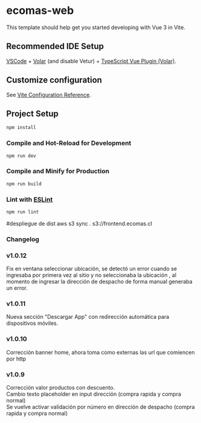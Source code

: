 # ecomas-web

This template should help get you started developing with Vue 3 in Vite.

## Recommended IDE Setup

[VSCode](https://code.visualstudio.com/) + [Volar](https://marketplace.visualstudio.com/items?itemName=Vue.volar) (and disable Vetur) + [TypeScript Vue Plugin (Volar)](https://marketplace.visualstudio.com/items?itemName=Vue.vscode-typescript-vue-plugin).

## Customize configuration

See [Vite Configuration Reference](https://vitejs.dev/config/).

## Project Setup

```sh
npm install
```

### Compile and Hot-Reload for Development

```sh
npm run dev
```

### Compile and Minify for Production

```sh
npm run build
```

### Lint with [ESLint](https://eslint.org/)

```sh
npm run lint
```

#despliegue de dist
aws s3 sync . s3://frontend.ecomas.cl


### Changelog
### v1.0.12
Fix en ventana seleccionar ubicación, se detectó un error cuando se ingresaba por primera vez al sitio y no seleccionaba la ubicación , al momento de ingresar la dirección de despacho de forma manual generaba un error.

### v1.0.11
Nueva sección "Descargar App" con redirección automática para dispositivos móviles.

### v1.0.10
Corrección banner home, ahora toma como externas las url que comiencen por http

### v1.0.9
Corrección valor productos con descuento.<br>
Cambio texto placeholder en input dirección (compra rapida y compra normal)<br>
Se vuelve activar validación por número en dirección de despacho (compra rapida y compra normal)<br>


